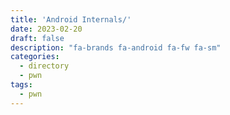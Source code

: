 ```yaml
---
title: 'Android Internals/'
date: 2023-02-20
draft: false
description: "fa-brands fa-android fa-fw fa-sm"
categories:
  - directory
  - pwn
tags:
  - pwn
---
```

